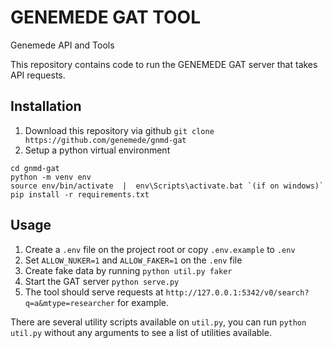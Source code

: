 # GENEMEDE GAT TOOL
Genemede API and Tools

This repository contains code to run the GENEMEDE GAT server that takes API requests.

## Installation
1. Download this repository via github `git clone https://github.com/genemede/gnmd-gat`
2. Setup a python virtual environment
```
cd gnmd-gat
python -m venv env
source env/bin/activate  |  env\Scripts\activate.bat `(if on windows)`
pip install -r requirements.txt
```

## Usage
1. Create a `.env` file on the project root or copy `.env.example` to `.env`
2. Set `ALLOW_NUKER=1` and `ALLOW_FAKER=1` on the `.env` file
3. Create fake data by running `python util.py faker`
4. Start the GAT server `python serve.py`
5. The tool should serve requests at `http://127.0.0.1:5342/v0/search?q=a&mtype=researcher` for example.

There are several utility scripts available on `util.py`, you can run `python util.py` without any arguments to see a list of utilities available.